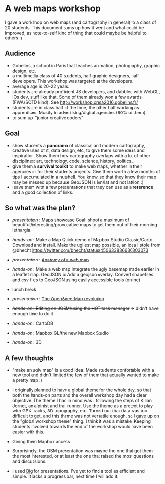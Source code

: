 # A web maps workshop

I gave a workshop on web maps (and cartography in general) to a class of 20 students. This document sums up how it went and what could be improved, as note-to-self kind of thing that could maybe be helpful to others :)

## Audience

- Gobelins, a school in Paris that teaches animation, photography, graphic design, etc.
- a multimedia class of 40 students, half graphic designers, half developers. This workshop was targeted at the developers.
- average age is 20-22 years.
- students are already proficient JS developers, and dabbled with WebGL, iOs dev, stuff like that. Some of them already won a few awards (FWA/SOTD kind). See http://workshop.crma2016.gobelins.fr/
- students are in class half of the time, the other half working as apprentices. Mostly in advertising/digital agencies (80% of them).
- to sum up: "junior creative coders"

## Goal

- show students a **panorama** of classical and modern cartography, creative uses of it, data design, etc, to give them some ideas and inspiration. Show them how cartography overlaps with a lot of other disciplines: art, technology, code, science, history, politics...
- give them a **survival toolkit** to make web maps, whether in their agencies or for their students projects. Give them worth a few months of tips I accumulated in a nutshell. You know, so that they know their map may be messed up because GeoJSON is lon/lat and not lat/lon :)
- leave them with a few presentations that they can use as a **reference** and a good collection of links.

## So what was the plan?

- *presentation* : [Maps showcase](http://nerik.github.io/gobelins-carto/prez/showcase/showcase.html)
Goal: shoot a maximum of beautiful/interesting/provocative maps to get them out of their morning lethargia.

- *hands-on* : Make a Map
Quick demo of Mapbox Studio Classic/Carto. Download and install.
Make the ugliest map possible, an idea I stole from @bhecht https://twitter.com/bhecht/status/450633836636803073

- *presentation* : [Anatomy of a web map](http://nerik.github.io/anatomy-of-a-web-map/index_fr.html)

- *hands-on* : Make a web map
Integrate the ugly basemap made earlier in a leaflet map.
GeoJSON.io
Add a geojson overlay.
Convert shapefiles and csv files to GeoJSON using easily accessible tools (online)

- lunch break

- *presentation* : [The OpenStreetMap revolution](http://nerik.github.io/gobelins-carto/prez/OSM/OSM.html)

- <s>*hands-on* : Editing on JOSM/using the HOT task manager</s> -> didn't have enough time to do it

- *hands-on* : CartoDB

- *hands-on* : Mapbox GL/the new Mapbox Studio

- *hands-on* : 3D


## A few thoughts

- "make an ugly map" is a good idea. Made students confortable with a new tool and didn't limited the few of them that actually wanted to make a pretty map :)  

- I originally planned to have a global theme for the whole day, so that both the hands-on parts and the overall workshop day had a clear objective. The theme I had in mind was : following the steps of Kilian Jornet, an alpinist and trail runner. Use the theme as a pretext to play with GPX tracks, 3D topography, etc.
Turned out that data was too difficult to get, and this theme was not versatile enough, so I gave up on the "global workshop theme" thing. I think it was a mistake. Keeping students involved towards the end of the workshop would have been easier with this.

- Giving them Mapbox access

- Surprisingly, the OSM presentation was maybe the one that got them the most interested, or at least the one that raised the most questions and discussions.

- I used [Big](https://github.com/tmcw/big) for presentations. I've yet to find a tool as efficient and simple. It lacks a progress bar, next time I will add it.
